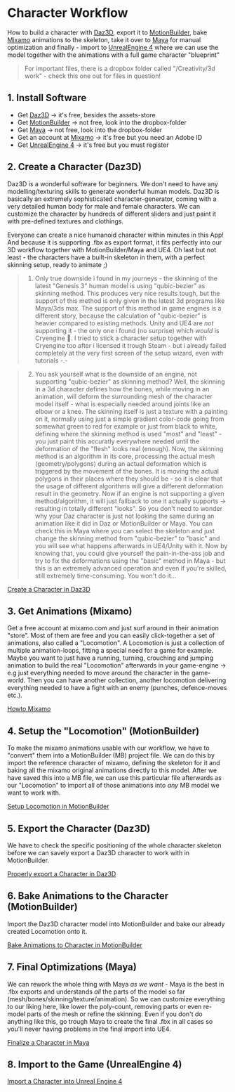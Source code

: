 # Character Workflow

How to build a character with [Daz3D](https://www.daz3d.com/), export it to [MotionBuilder](http://www.autodesk.com/products/motionbuilder/overview), bake [Mixamo](https://www.mixamo.com/) animations to the skeleton, take it over to [Maya](http://www.autodesk.de/products/maya/overview) for manual optimization and finally - import to [UnrealEngine 4](https://www.unrealengine.com/) where we can use the model together with the animations with a full game character "blueprint"

> For important files, there is a dropbox folder called "/Creativity/3d work" - check this one out for files in question!

## 1. Install Software

* Get [Daz3D](https://www.daz3d.com/) -> it's free, besides the assets-store
* Get [MotionBuilder](http://www.autodesk.com/products/motionbuilder/overview) -> not free, look into the dropbox-folder
* Get [Maya](http://www.autodesk.de/products/maya/overview) -> not free, look into the dropbox-folder
* Get an account at [Mixamo](https://www.mixamo.com/) -> it's free but you need an Adobe ID
* Get [UnrealEngine 4](https://www.unrealengine.com/) -> it's free but you must register

## 2. Create a Character (Daz3D)

Daz3D is a wonderful software for beginners. We don't need to have any modelling/texturing skills to generate wonderful human models. Daz3D is basically an extremely sophisticated character-generator, coming with a very detailed human body for male and female characters. We can customize the character by hundreds of different sliders and just paint it with pre-defined textures and clothings.

Everyone can create a nice humanoid character within minutes in this App! And because it is supporting .fbx as export format, it fits perfectly into our 3D workflow together with MotionBuilder/Maya and UE4. Oh last but not least - the characters have a built-in skeleton in them, with a perfect skinning setup, ready to animate ;)

> 1. Only true downside i found in my journeys - the skinning of the latest "Genesis 3" human model is using "qubic-bezier" as skinning method. This produces very nice results tough, but the support of this method is only given in the latest 3d programs like Maya/3ds max. The support of this method in game engines is a different story, because the calculation of "qubic-bezier" is heavier compared to existing methods. Unity and UE4 are _not_ supporting it - the only one i found (no surprise) which _would_ is Cryengine :tada:. I tried to stick a character setup together with Cryengine too after i licensed it trough Steam - but i already failed completely at the very first screen of the setup wizard, even _with_ tutorials -.-

> 2. You ask yourself what is the downside of an engine, not supporting "qubic-bezier" as skinning method? Well, the skinning in a 3d character defines how the bones, while moving in an animation, will deform the surrounding mesh of the character model itself - what is especially needed around joints like an elbow or a knee. The skinning itself is just a texture with a painting on it, normally using just a simple gradient color-code going from somewhat green to red for example or just from black to white, defining where the skinning method is used "most" and "least" - you just paint this accuratly everywhere needed until the deformation of the "flesh" looks real (enough). Now, the skinning method is an algorithm in its core, processing the actual mesh (geometry/polygons) during an actual deformation which is triggered by the movement of the bones. It is moving the actual polygons in their places where they should be - so it is clear that the usage of different algorithms will give a different deformation result in the geometry. Now if an engine is not supporting a given method/algorithm, it will just fallback to one it actually supports -> resulting in totally different "looks". So you don't need to wonder why your Daz character is just not looking the same during an animation like it did in Daz or MotionBuilder or Maya. You can check this in Maya where you can select the skeleton and just change the skinning method from "qubic-bezier" to "basic" and you will see what happens afterwards in UE4/Unity with it. Now by knowing that, you could give yourself the pain-in-the-ass job and try to fix the deformations using the "basic" method in Maya - but this is an extremely advanced operation and even if you're skilled, still extremely time-consuming. You won't do it...

[Create a Character in Daz3D](Daz3DCreateCharacter.md)

## 3. Get Animations (Mixamo)

Get a free account at mixamo.com and just surf around in their animation "store". Most of them are free and you can easily click-together a set of animations, also called a "Locomotion". A Locomotion is just a collection of multiple animation-loops, fitting a special need for a game for example. Maybe you want to just have a running, turning, crouching and jumping animation to build the real "Locomotion" afterwards in your game-engine -> e.g just everything needed to move around the character in the game-world. Then you can have another collection, another locomotion delivering everything needed to have a fight with an enemy (punches, defence-moves etc.).

[Howto Mixamo](HowtoMixamo.md)

## 4. Setup the "Locomotion" (MotionBuilder)

To make the mixamo animations usable with our workflow, we have to "convert" them into a MotionBuilder (MB) project file. We can do this by import the reference character of mixamo, defining the skeleton for it and baking all the mixamo original animations directly to this model. After we have saved this into a MB file, we can use this particular file afterwards as our "Locomotion" to import all of those animations into _any_ MB model we want to work with.

[Setup Locomotion in MotionBuilder](LocomotionMB.md)

## 5. Export the Character (Daz3D)

We have to check the specific positioning of the whole character skeleton before we can savely export a Daz3D character to work with in MotionBuilder.

[Properly export a Character in Daz3D](Daz3DExportCharacter.md)

## 6. Bake Animations to the Character (MotionBuilder)

Import the Daz3D character model into MotionBuilder and bake our already created Locomotion onto it.

[Bake Animations to Character in MotionBuilder](BakeAnimationsMB.md)

## 7. Final Optimizations (Maya)

We can rework the whole thing with Maya _as we want_ - Maya is the best in .fbx exports and understands _all_ the parts of the model so far (mesh/bones/skinning/texture/animation). So we can customize everything to our liking here, like lower the poly-count, removing parts or even re-model parts of the mesh or refine the skinning. Even if you don't do anything like this, go trough Maya to create the final .fbx in all cases so you'll never having problems in the final import into UE4.

[Finalize a Character in Maya](FinalizeCharacterMaya.md)

## 8. Import to the Game (UnrealEngine 4)

[Import a Character into Unreal Engine 4](ImportCharacterUE4.md)
